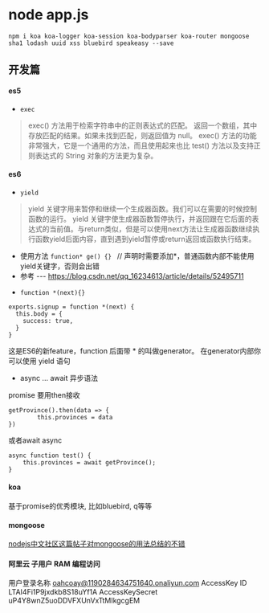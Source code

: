 # node app.js
```
npm i koa koa-logger koa-session koa-bodyparser koa-router mongoose sha1 lodash uuid xss bluebird speakeasy --save
```

## 开发篇

#### es5
* `exec`
> exec() 方法用于检索字符串中的正则表达式的匹配。
> 返回一个数组，其中存放匹配的结果。如果未找到匹配，则返回值为 null。
> exec() 方法的功能非常强大，它是一个通用的方法，而且使用起来也比 test() 方法以及支持正则表达式的 String 对象的方法更为复杂。

#### es6
* `yield`
> yield 关键字用来暂停和继续一个生成器函数。我们可以在需要的时候控制函数的运行。
> yield 关键字使生成器函数暂停执行，并返回跟在它后面的表达式的当前值。与return类似，但是可以使用next方法让生成器函数继续执行函数yield后面内容，直到遇到yield暂停或return返回或函数执行结束。
- 使用方法  `function* ge() {} ` // 声明时需要添加*，普通函数内部不能使用yield关键字，否则会出错
- 参考 --- https://blog.csdn.net/qq_16234613/article/details/52495711

*  `function *(next){}`
```
exports.signup = function *(next) {
  this.body = {
    success: true,
  }
}
```
这是ES6的新feature，function 后面带 * 的叫做generator。
在generator内部你可以使用 yield 语句

* async ... await  异步语法


promise 要用then接收
```
getProvince().then(data => {
        this.provinces = data
})
```
或者await async
```
async function test() {
    this.provinces = await getProvince();
}
```

#### koa
基于promise的优秀模块, 比如bluebird, q等等


#### mongoose
[nodejs中文社区这篇帖子对mongoose的用法总结的不错](https://cnodejs.org/topic/548e54d157fd3ae46b233502)





#### 阿里云 子用户 RAM 编程访问
用户登录名称 oahcoay@1190284634751640.onaliyun.com
AccessKey ID LTAI4Fi1P9jxdkb8S18uYf1A
AccessKeySecret uP4Y8wnZ5uoDDVFXUnVxTtMIkgcgEM
